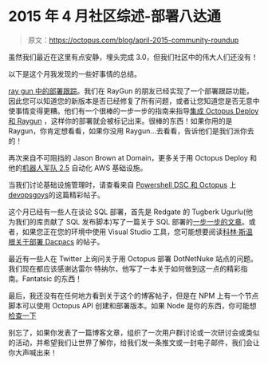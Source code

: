 # 2015 年 4 月社区综述-部署八达通

> 原文：<https://octopus.com/blog/april-2015-community-roundup>

虽然我们最近在这里有点安静，埋头完成 3.0，但我们社区中的伟大人们还没有！

以下是这个月我发现的一些好事情的总结。

[ray gun 中的部署跟踪](https://raygun.io/blog/2015/03/deployment-tracking-arrives-in-raygun/)。我们在 RayGun 的朋友已经实现了一个部署跟踪功能，因此您可以知道您的新版本是否已经修复了所有问题，或者让您知道您是否无意中使事情变得更糟。他们有一个很棒的一步一步的指南来指导[集成 Octopus Deploy 和 Raygun](https://raygun.io/docs/deployments/octopus-deploy) ，这样你的部署就会被标记出来。很棒的东西！如果你用的是 Raygun，你肯定想看看，如果你没用 Raygun...去看看，告诉他们是我们派你去的！

再次来自不可阻挡的 Jason Brown at Domain，更多关于用 Octopus Deploy 和他的[机器人军队 2.5](http://tech.domain.com.au/2015/04/robot-army-v2-5/) 自动化 AWS 基础设施。

当我们讨论基础设施管理时，请查看来自 [Powershell DSC 和 Octopus](http://blog.devopsguys.com/2015/04/15/dsc-and-octopus-deploy-integration/) 上[devopsgoys](http://www.devopsguys.com/)的这篇精彩帖子。

这个月已经有一些人在谈论 SQL 部署，首先是 Redgate 的 Tugberk Ugurlu(他为我们的库贡献了 SQL 发布脚本)写了一篇关于 SQL 部署的[一步一步的文章](http://www.tugberkugurlu.com/archive/how-to-use-octopus-deploy-step-templates-for-sql-release)。或者，如果您正在您的环境中使用 Visual Studio 工具，您可能想要阅读[科林·斯温根关于部署 Dacpacs](http://swoogan.blogspot.ca/2015/04/deploying-dacpacs-with-octopus-deploy.html) 的帖子。

最近有一些人在 Twitter 上询问关于用 Octopus 部署 DotNetNuke 站点的问题。我们现在都应该感谢达雷尔·特纳尔，他写了一本关于如何做到这一点的精彩指南。Fantatsic 的东西！

最后，我还没有在任何地方看到关于这个的博客帖子，但是在 NPM 上有一个节点脚本可以使用 Octopus API 创建和部署版本。如果 Node 是你的东西，你可能想[检查一下](https://github.com/iojohnso/node-octopus-deploy)

别忘了，如果你发表了一篇博客文章，组织了一次用户群讨论或一次研讨会或类似的活动，并希望我们让世界了解你，给我们发一条推文或一封电子邮件，我们会让你大声喊出来！